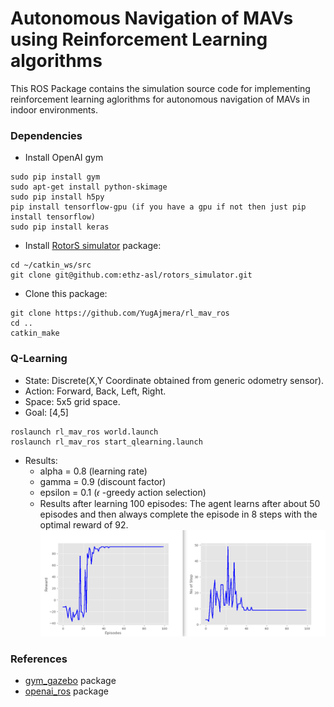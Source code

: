 # Autonomous Navigation of MAVs using Reinforcement Learning algorithms

This ROS Package contains the simulation source code for implementing reinforcement learning aglorithms for autonomous navigation of MAVs in indoor environments.

### Dependencies
- Install OpenAI gym
```
sudo pip install gym
sudo apt-get install python-skimage
sudo pip install h5py
pip install tensorflow-gpu (if you have a gpu if not then just pip install tensorflow)
sudo pip install keras
```
- Install <a href="https://github.com/ethz-asl/rotors_simulator">RotorS simulator</a> package:
```
cd ~/catkin_ws/src
git clone git@github.com:ethz-asl/rotors_simulator.git
```
- Clone this package:
```
git clone https://github.com/YugAjmera/rl_mav_ros
cd ..
catkin_make
```

### Q-Learning
- State: Discrete(X,Y Coordinate obtained from generic odometry sensor).
- Action: Forward, Back, Left, Right.
- Space: 5x5 grid space.
- Goal: [4,5]


```
roslaunch rl_mav_ros world.launch
roslaunch rl_mav_ros start_qlearning.launch
```

- Results:
   * alpha = 0.8 (learning rate) 
   * gamma = 0.9 (discount factor) 
   * epsilon = 0.1 (𝜖 -greedy action selection)  <br />
   * Results after learning 100 episodes: The agent learns after about 50 episodes and then always complete the episode in 8 steps with the optimal reward of 92. <br />
   ![](graphs.png) <br />


### References
- <a href="https://github.com/erlerobot/gym-gazebo">gym_gazebo</a> package
- <a href="http://wiki.ros.org/openai_ros">openai_ros</a> package

